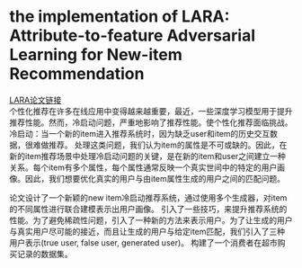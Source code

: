 # the implementation of LARA: Attribute-to-feature Adversarial Learning for New-item Recommendation
<a href = "https://github.com/changfengsun/LARA. ">LARA论文链接</a><br>
个性化推荐在许多在线应用中变得越来越重要，最近，一些深度学习模型用于提升推荐性能。然而，冷启动问题，严重地影响了推荐性能。使个性化推荐面临挑战。
冷启动：当一个新的item进入推荐系统时，因为缺乏user和item的历史交互数据，很难做推荐。
处理这类问题，我们认为item的属性是不可或缺的。因此，在新的item推荐场景中处理冷启动问题的关键，是在新的item和user之间建立一种关系。每个item有多个属性，每个属性通常反映一个真实世间中的特定的用户画像。因此，我们想要优化真实的用户与由item属性生成的用户之间的匹配问题。


论文设计了一个新颖的new item冷启动推荐系统，通过使用多个生成器，对item的不同属性进行联合建模表示出用户画像。
引入了一些技巧，来提升推荐系统的性能。为了避免稀疏性问题，引入了一种新的方法来表示用户。为了让生成的用户与真实用户尽可能的接近，而且让生成的用户与给定item匹配，我们引入了三种用户表示(true user, false user, generated user)。
构建了一个消费者在超市购买记录的数据集。





